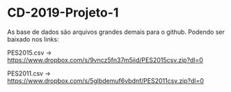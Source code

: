 # CD-2019-Projeto-1
As base de dados são arquivos grandes demais para o github. 
Podendo ser baixado nos links:

PES2015.csv -> https://www.dropbox.com/s/9vncz5fn37m5iid/PES2015csv.zip?dl=0

PES2011.csv -> https://www.dropbox.com/s/5glbdemuf6vbdnf/PES2011csv.zip?dl=0
